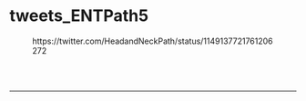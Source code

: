 # tweets_ENTPath5


<figure class="wp-block-embed-twitter wp-block-embed is-type-rich">
<div class="wp-block-embed__wrapper">
https://twitter.com/HeadandNeckPath/status/1149137721761206272</div></figure>
<br>
<br>
<hr>
